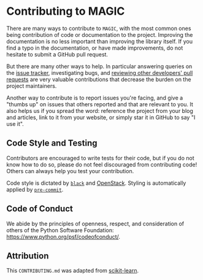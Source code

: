 
Contributing to MAGIC
============================

There are many ways to contribute to `MAGIC`, with the most common ones
being contribution of code or documentation to the project. Improving the
documentation is no less important than improving the library itself. If you
find a typo in the documentation, or have made improvements, do not hesitate to
submit a GitHub pull request.

But there are many other ways to help. In particular answering queries on the
[issue tracker](https://github.com/KrishnaswamyLab/MAGIC/issues),
investigating bugs, and [reviewing other developers' pull
requests](https://github.com/KrishnaswamyLab/MAGIC/pulls)
are very valuable contributions that decrease the burden on the project
maintainers.

Another way to contribute is to report issues you're facing, and give a "thumbs
up" on issues that others reported and that are relevant to you. It also helps
us if you spread the word: reference the project from your blog and articles,
link to it from your website, or simply star it in GitHub to say "I use it".

Code Style and Testing
----------------------

Contributors are encouraged to write tests for their code, but if you do not know how to do so, please do not feel discouraged from contributing code! Others can always help you test your contribution.

Code style is dictated by [`black`](https://pypi.org/project/black/#installation-and-usage) and [OpenStack](https://docs.openstack.org/hacking/latest/user/hacking.html#styleguide). Styling is automatically applied by [`pre-commit`](https://github.com/pre-commit/pre-commit).

Code of Conduct
---------------

We abide by the principles of openness, respect, and consideration of others
of the Python Software Foundation: https://www.python.org/psf/codeofconduct/.

Attribution
---------------

This `CONTRIBUTING.md` was adapted from [scikit-learn](https://github.com/scikit-learn/scikit-learn/blob/master/CONTRIBUTING.md).
